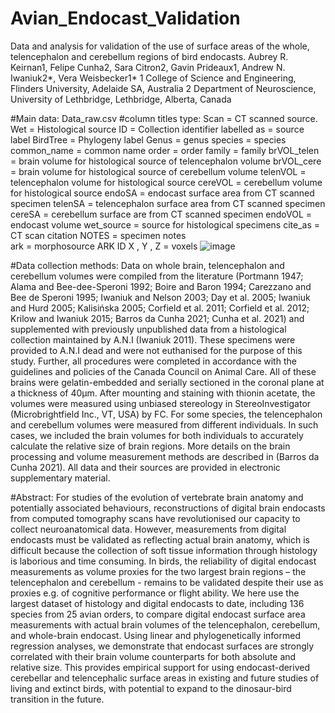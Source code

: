 # Avian_Endocast_Validation
Data and analysis for validation of the use of surface areas of the whole, telencephalon and cerebellum regions of bird endocasts.
Aubrey R. Keirnan1, Felipe Cunha2, Sara Citron2, Gavin Prideaux1, Andrew N. Iwaniuk2*, Vera Weisbecker1*
1 College of Science and Engineering, Flinders University, Adelaide SA, Australia
2 Department of Neuroscience, University of Lethbridge, Lethbridge, Alberta, Canada

#Main data: Data_raw.csv
#column titles
type: Scan = CT scanned source. Wet = Histological source
ID	= Collection identifier
labelled as = source label
BirdTree	= Phylogeny label
Genus	= genus
species	= species
common_name	= common name
order = order
family = family
brVOL_telen = brain volume for histological source of telencephalon volume
brVOL_cere = brain volume for histological source of cerebellum volume
telenVOL = telencephalon volume for histological source
cereVOL	= cerebellum volume for histological source
endoSA	= endocast surface area from CT scanned specimen
telenSA	= telencephalon surface area from CT scanned specimen
cereSA	= cerebellum surface are from CT scanned specimen
endoVOL	= endocast volume
wet_source	= source for histological specimens
cite_as	= CT scan citation 
NOTES = specimen notes	
ark	= morphosource ARK ID
X	, Y ,	Z = voxels
![image](https://github.com/user-attachments/assets/f54ac939-ed4d-4425-9c48-28960cc75d1b)


#Data collection methods:
Data on whole brain, telencephalon and cerebellum volumes were compiled from the literature (Portmann 1947; Alama and Bee-dee-Speroni 1992; Boire and Baron 1994; Carezzano and Bee de Speroni 1995; Iwaniuk and Nelson 2003; Day et al. 2005; Iwaniuk and Hurd 2005; Kalisińska 2005; Corfield et al. 2011; Corfield et al. 2012; Krilow and Iwaniuk 2015; Barros da Cunha 2021; Cunha et al. 2021) and supplemented with previously unpublished data from a histological collection maintained by A.N.I (Iwaniuk 2011). These specimens were provided to A.N.I dead and were not euthanised for the purpose of this study. Further, all procedures were completed in accordance with the guidelines and policies of the Canada Council on Animal Care. All of these brains were gelatin-embedded and serially sectioned in the coronal plane at a thickness of 40µm. After mounting and staining with thionin acetate, the volumes were measured using unbiased stereology in StereoInvestigator (Microbrightfield Inc., VT, USA) by FC. For some species, the telencephalon and cerebellum volumes were measured from different individuals. In such cases, we included the brain volumes for both individuals to accurately calculate the relative size of brain regions. More details on the brain processing and volume measurement methods are described in (Barros da Cunha 2021). All data and their sources are provided in electronic supplementary material.


#Abstract:
For studies of the evolution of vertebrate brain anatomy and potentially associated behaviours, reconstructions of digital brain endocasts from computed tomography scans have revolutionised our capacity to collect neuroanatomical data. However, measurements from digital endocasts must be validated as reflecting actual brain anatomy, which is difficult because the collection of soft tissue information through histology is laborious and time consuming. In birds, the reliability of digital endocast measurements as volume proxies for the two largest brain regions – the telencephalon and cerebellum - remains to be validated despite their use as proxies e.g. of cognitive performance or flight ability. We here use the largest dataset of histology and digital endocasts to date, including 136 species from 25 avian orders, to compare digital endocast surface area measurements with actual brain volumes of the telencephalon, cerebellum, and whole-brain endocast. Using linear and phylogenetically informed regression analyses, we demonstrate that endocast surfaces are strongly correlated with their brain volume counterparts for both absolute and relative size. This provides empirical support for using endocast-derived cerebellar and telencephalic surface areas in existing and future studies of living and extinct birds, with potential to expand to the dinosaur-bird transition in the future.
